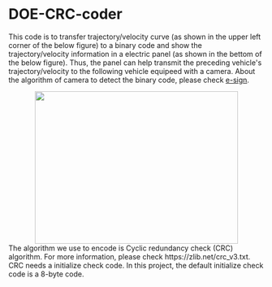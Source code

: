 # DOE-CRC-coder
This code is to transfer trajectory/velocity curve (as shown in the upper left corner of the below figure) to a binary code and show the trajectory/velocity information in a electric panel (as shown in the bettom of the below figure). Thus, the panel can help transmit the preceding vehicle's trajectory/velocity to the following vehicle equipeed with a camera. About the algorithm of camera to detect the binary code, please check [e-sign](https://github.com/CATS-Lab/e-sign). 
<div align=center>
<img src="https://user-images.githubusercontent.com/37428219/201544011-bdecb513-c819-45bb-823e-78a237d40909.png" width=400 height=300 />
</div>
The algorithm we use to encode is Cyclic redundancy check (CRC) algorithm. For more information, please check https://zlib.net/crc_v3.txt.
CRC needs a initialize check code. In this project, the default initialize check code is a 8-byte code. 

